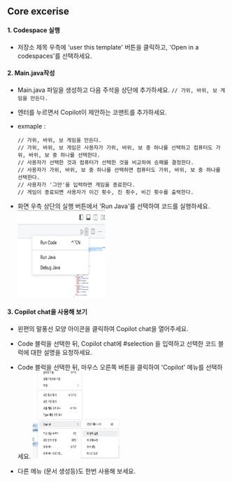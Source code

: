 ## Core excerise
#### 1. Codespace 실행
- 저장소 제목 우측에 'user this template' 버튼을 클릭하고, 'Open in a codespaces'를 선택하세요.

#### 2. Main.java작성

- Main.java 파일을 생성하고 다음 주석을 상단에 추가하세요.
  `// 가위, 바위, 보 게임을 만든다.`

- 엔터를 누르면서 Copilot이 제안하는 코맨트를 추가하세요.
- exmaple :
  ```
  // 가위, 바위, 보 게임을 만든다.
  // 가위, 바위, 보 게임은 사용자가 가위, 바위, 보 중 하나를 선택하고 컴퓨터도 가위, 바위, 보 중 하나를 선택한다.
  // 사용자가 선택한 것과 컴퓨터가 선택한 것을 비교하여 승패를 결정한다.
  // 사용자가 가위, 바위, 보 중 하나를 선택하면 컴퓨터도 가위, 바위, 보 중 하나를 선택한다.
  // 사용자가 '그만'을 입력하면 게임을 종료한다.
  // 게임이 종료되면 사용자가 이긴 횟수, 진 횟수, 비긴 횟수를 출력한다.
  ```
- 화면 우측 상단의 실행 버튼에서 'Run Java'를 선택하여 코드를 실행하세요.
  <img src="/assets/runJava.png" alt="Run Java" width="200" height="200">

#### 3. Copilot chat을 사용해 보기
- 왼편의 말풍선 모양 아이콘을 클릭하여 Copilot chat을 열어주세요.
- Code 블럭을 선택한 뒤, Copilot chat에 #selection 을 입력하고 선택한 코드 블럭에 대한 설명을 요청하세요.
- Code 블럭을 선택한 뒤, 마우스 오른쪽 버튼을 클릭하여 'Copilot' 메뉴를 선택하세요.
  <img src="/assets/copilot_chat_rightmouse.png" alt="Copilot Menu" width="200" height="200">

- 다른 메뉴 (문서 생성등)도 한번 사용해 보세요.




